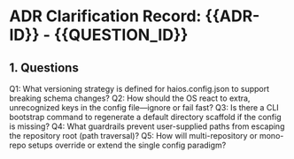 # ADR Clarification Record: {{ADR-ID}} - {{QUESTION_ID}}

## 1. Questions

Q1: What versioning strategy is defined for haios.config.json to support breaking schema changes?
Q2: How should the OS react to extra, unrecognized keys in the config file—ignore or fail fast?
Q3: Is there a CLI bootstrap command to regenerate a default directory scaffold if the config is missing?
Q4: What guardrails prevent user-supplied paths from escaping the repository root (path traversal)?
Q5: How will multi-repository or mono-repo setups override or extend the single config paradigm?

